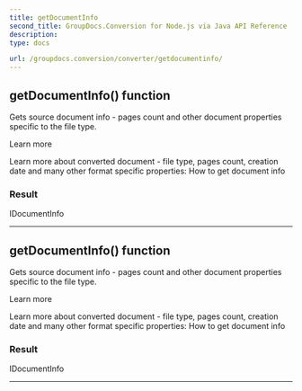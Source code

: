 ```yaml
---
title: getDocumentInfo
second_title: GroupDocs.Conversion for Node.js via Java API Reference
description: 
type: docs

url: /groupdocs.conversion/converter/getdocumentinfo/
---
```


## getDocumentInfo()  function

 Gets source document info - pages count and other document properties specific to the file type.
 
 
 Learn more
 
 
 Learn more about converted document - file type, pages count, creation date and many other format specific properties:
 How to get document info
 
 
 

### Result
IDocumentInfo


---


## getDocumentInfo()  function

 Gets source document info - pages count and other document properties specific to the file type.
 
 
 Learn more
 
 
 Learn more about converted document - file type, pages count, creation date and many other format specific properties:
 How to get document info
 
 
 

### Result
IDocumentInfo


---


